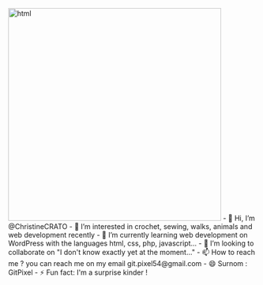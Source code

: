 <img width="431" alt="html" src="https://github.com/ChristineCRATO/ChristineCRATO/assets/147742470/43b805c6-38bc-4bc1-acaa-e5dcc7a7d14b">
- 👋 Hi, I’m @ChristineCRATO
- 👀 I’m interested in crochet, sewing, walks, animals and web development recently
- 🌱 I’m currently learning web development on WordPress with the languages html, css, php, javascript...
- 💞️ I’m looking to collaborate on "I don't know exactly yet at the moment..."
- 📫 How to reach me ? you can reach me on my email git.pixel54@gmail.com
- 😄 Surnom : GitPixel
- ⚡ Fun fact: I'm a surprise kinder !

<!---
ChristineCRATO/ChristineCRATO is a ✨ special ✨ repository because its `README.md` (this file) appears on your GitHub profile.
You can click the Preview link to take a look at your changes.
--->
